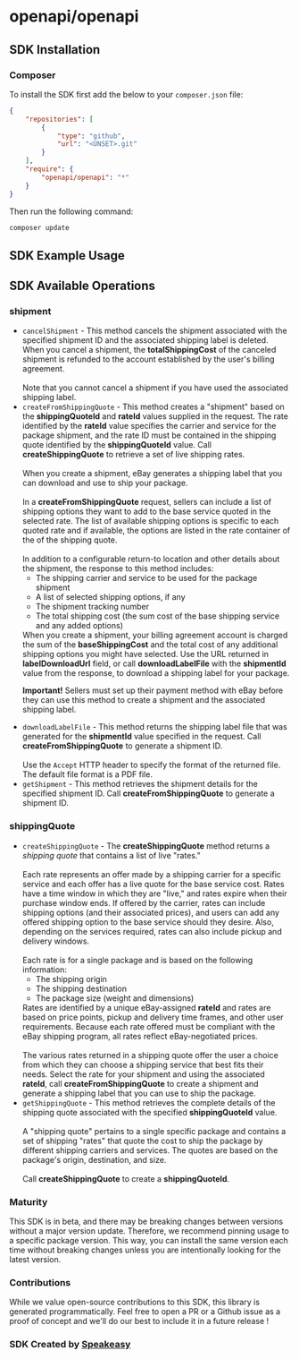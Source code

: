 # openapi/openapi

<!-- Start SDK Installation -->
## SDK Installation

### Composer

To install the SDK first add the below to your `composer.json` file:

```json
{
    "repositories": [
        {
            "type": "github",
            "url": "<UNSET>.git"
        }
    ],
    "require": {
        "openapi/openapi": "*"
    }
}
```

Then run the following command:

```bash
composer update
```
<!-- End SDK Installation -->

## SDK Example Usage
<!-- Start SDK Example Usage -->

<!-- End SDK Example Usage -->

<!-- Start SDK Available Operations -->
## SDK Available Operations


### shipment

* `cancelShipment` - This method cancels the shipment associated with the specified shipment ID and the associated shipping label is deleted. When you cancel a shipment, the <b>totalShippingCost</b> of the canceled shipment is refunded to the account established by the user's billing agreement.  <br><br>Note that you cannot cancel a shipment if you have used the associated shipping label.
* `createFromShippingQuote` - This method creates a "shipment" based on the <b>shippingQuoteId</b> and <b>rateId</b> values supplied in the request. The rate identified by the <b>rateId</b> value specifies the carrier and service for the package shipment, and the rate ID must be contained in the shipping quote identified by the <b>shippingQuoteId</b> value. Call <b>createShippingQuote</b> to retrieve a set of live shipping rates.  <br><br>When you create a shipment, eBay generates a shipping label that you can download and use to ship your package.  <br><br>In a <b>createFromShippingQuote</b> request, sellers can include a list of shipping options they want to add to the base service quoted in the selected rate. The list of available shipping options is specific to each quoted rate and if available, the options are listed in the rate container of the of the shipping quote.  <br><br>In addition to a configurable return-to location and other details about the shipment, the response to this method includes:  <ul><li>The shipping carrier and service to be used for the package shipment</li> <li>A list of selected shipping options, if any</li> <li>The shipment tracking number</li> <li>The total shipping cost (the sum cost of the base shipping service and any added options)</li></ul> When you create a shipment, your billing agreement account is charged the sum of the <b>baseShippingCost</b> and the total cost of any additional shipping options you might have selected. Use the URL returned in <b>labelDownloadUrl</b> field, or call <b>downloadLabelFile</b> with the <b>shipmentId</b> value from the response, to download a shipping label for your package. <p class="tablenote"><b>Important!</b> Sellers must set up their payment method with eBay before they can use this method to create a shipment and the associated shipping label.</p>
* `downloadLabelFile` - This method returns the shipping label file that was generated for the <b>shipmentId</b> value specified in the request. Call <b>createFromShippingQuote</b> to generate a shipment ID.  <br><br>Use the <code>Accept</code> HTTP header to specify the format of the returned file. The default file format is a PDF file. <!-- Are other options available? -->
* `getShipment` - This method retrieves the shipment details for the specified shipment ID. Call <b>createFromShippingQuote</b> to generate a shipment ID.

### shippingQuote

* `createShippingQuote` - The <b>createShippingQuote</b> method returns a <i>shipping quote </i> that contains a list of live "rates."  <br><br>Each rate represents an offer made by a shipping carrier for a specific service and each offer has a live quote for the base service cost. Rates have a time window in which they are "live," and rates expire when their purchase window ends. If offered by the carrier, rates can include shipping options (and their associated prices), and users can add any offered shipping option to the base service should they desire.  Also, depending on the services required, rates can also include pickup and delivery windows.  <br><br>Each rate is for a single package and is based on the following information: <ul><li>The shipping origin</li> <li>The shipping destination</li> <li>The package size (weight and dimensions)</li></ul>  Rates are identified by a unique eBay-assigned <b>rateId</b> and rates are based on price points, pickup and delivery time frames, and other user requirements. Because each rate offered must be compliant with the eBay shipping program, all rates reflect eBay-negotiated prices.  <br><br>The various rates returned in a shipping quote offer the user a choice from which they can choose a shipping service that best fits their needs. Select the rate for your shipment and using the associated <b>rateId</b>, call <b>createFromShippingQuote</b> to create a shipment and generate a shipping label that you can use to ship the package.
* `getShippingQuote` - This method retrieves the complete details of the shipping quote associated with the specified <b>shippingQuoteId</b> value.  <br><br>A "shipping quote" pertains to a single specific package and contains a set of shipping "rates" that quote the cost to ship the package by different shipping carriers and services. The quotes are based on the package's origin, destination, and size.  <br><br>Call <b>createShippingQuote</b> to create a <b>shippingQuoteId</b>.
<!-- End SDK Available Operations -->

### Maturity

This SDK is in beta, and there may be breaking changes between versions without a major version update. Therefore, we recommend pinning usage
to a specific package version. This way, you can install the same version each time without breaking changes unless you are intentionally
looking for the latest version.

### Contributions

While we value open-source contributions to this SDK, this library is generated programmatically.
Feel free to open a PR or a Github issue as a proof of concept and we'll do our best to include it in a future release !

### SDK Created by [Speakeasy](https://docs.speakeasyapi.dev/docs/using-speakeasy/client-sdks)
